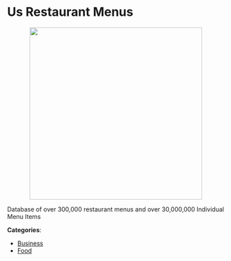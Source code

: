 # Us Restaurant Menus 
<p align="center">
    <img width="400" src="https://raw.githubusercontent.com/apis-list/apis-list/apis/us-restaurant-menus/logo_256x256.png" />
</p>

Database of over 300,000 restaurant menus and over 30,000,000 Individual Menu Items



**Categories**:
- [Business](https://github.com/apis-list/apis-list#business)
- [Food](https://github.com/apis-list/apis-list#food)





